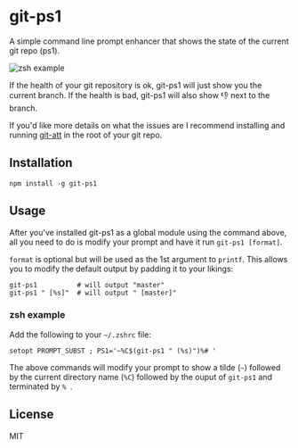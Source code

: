 # git-ps1

A simple command line prompt enhancer that shows the state of the
current git repo (ps1).

![zsh example](https://cloud.githubusercontent.com/assets/10602/8272718/b8ad116e-181b-11e5-9ede-6a68cf5454f2.png)

If the health of your git repository is ok, git-ps1 will just show you
the current branch. If the health is bad, git-ps1 will also show 👎 next
to the branch.

If you'd like more details on what the issues are I recommend installing
and running [git-att](https://github.com/watson/git-att) in the root of
your git repo.

## Installation

```
npm install -g git-ps1
```

## Usage

After you've installed git-ps1 as a global module using the command
above, all you need to do is modify your prompt and have it run
`git-ps1 [format]`.

`format` is optional but will be used as the 1st argument to `printf`.
This allows you to modify the default output by padding it to your
likings:

```
git-ps1          # will output "master"
git-ps1 " [%s]"  # will output " [master]"
```

### zsh example

Add the following to your `~/.zshrc` file:

```
setopt PROMPT_SUBST ; PS1='~%C$(git-ps1 " (%s)")%# '
```

The above commands will modify your prompt to show a tilde (`~`)
followed by the current directory name (`%C`) followed by the ouput of
`git-ps1` and terminated by `% `.

## License

MIT
